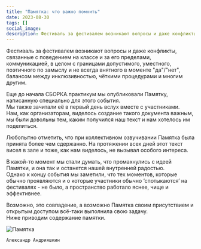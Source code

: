 ```yaml
---
title: "Памятка: что важно помнить"
date: 2023-08-30
tags: []
social_image: 
description: Фестиваль за фестивалем возникают вопросы и даже конфликты, связанные с поведением на классе и за его пределами, коммуникацией, в целом с границами&nbsp;...
---
```


Фестиваль за фестивалем возникают вопросы и даже конфликты, связанные с поведением на классе и за его пределами, коммуникацией, в целом с границами допустимого, уместного, поэтичного по замыслу и не всегда внятного в моменте "да"/"нет", балансом между инклюзивностью, чёткими процедурами и многим другим.  

Еще до начала СБОРКА.практикум мы опубликовали Памятку, написанную специально для этого события.  
Мы также зачитали её в первый день вслух вместе с участниками.  
Нам, как организаторам, виделось создание такого документа важным, мы были довольны тем, каким получился наш текст и нам хотелось им поделиться.  

Любопытно отметить, что при коллективном озвучивании Памятка была принята более чем сдержанно. На протяжении всех дней этот текст висел в зале и тоже, как нам виделось, не вызывал особого интереса.  

В какой-то момент мы стали думать, что промахнулись с идеей Памятки, и она так и останется нашей внутренней радостью.  
Однако к концу события мы заметили, что тех моментов, которые обычно проявляются и о которые участники обычно ‘спотыкаются’ на фестивалях - не было, а пространство работало яснее, чище и эффективнее.  

Возможно, это совпадение, а возможно Памятка своим присутствием и открытым доступом всё-таки выполнила свою задачу.  
Ниже приводим содержание памятки.

![Памятка](/media/zu-memo.png)

```Александр Андрияшкин```